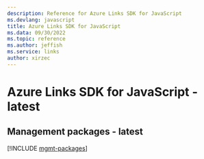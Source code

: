 ```yaml
---
description: Reference for Azure Links SDK for JavaScript
ms.devlang: javascript
title: Azure Links SDK for JavaScript
ms.data: 09/30/2022
ms.topic: reference
ms.author: jeffish
ms.service: links
author: xirzec
---
```

# Azure Links SDK for JavaScript - latest

## Management packages - latest
[!INCLUDE [mgmt-packages](links-mgmt-index.md)]
